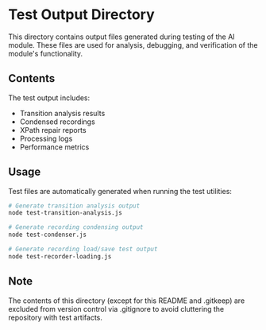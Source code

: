 # Test Output Directory

This directory contains output files generated during testing of the AI module. These files are used for analysis, debugging, and verification of the module's functionality.

## Contents

The test output includes:

- Transition analysis results
- Condensed recordings
- XPath repair reports
- Processing logs
- Performance metrics

## Usage

Test files are automatically generated when running the test utilities:

```bash
# Generate transition analysis output
node test-transition-analysis.js

# Generate recording condensing output
node test-condenser.js 

# Generate recording load/save test output
node test-recorder-loading.js
```

## Note

The contents of this directory (except for this README and .gitkeep) are excluded from version control via .gitignore to avoid cluttering the repository with test artifacts.